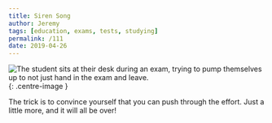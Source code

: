 ```yaml
---
title: Siren Song
author: Jeremy
tags: [education, exams, tests, studying]
permalink: /111
date: 2019-04-26
---
```


![The student sits at their desk during an exam, trying to pump themselves up to not just hand in the exam and leave.](https://res.cloudinary.com/dh3hm8pb7/image/upload/c_scale,q_auto:best,w_615/v1535842782/Handwaving/Published/SirenSong.png){: .centre-image }

The trick is to convince yourself that you can push through the effort. Just a little more, and it will all be over!